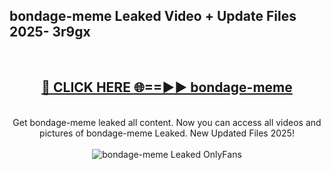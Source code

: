 <h2>bondage-meme Leaked Video + Update Files 2025- 3r9gx</h2>
<br>
<div align="center">
<h2><a href="https://libra.edu.pl?bondage-meme" rel="nofollow">🔴 CLICK HERE 🌐==►► bondage-meme</a></h2>
<br>
Get bondage-meme leaked all content. Now you can access all videos and pictures of bondage-meme Leaked. New Updated Files 2025!
<br>
<br>
<a href="https://libra.edu.pl?bondage-meme" rel="nofollow" data-target="animated-image.originalLink"><img src="https://i.ibb.co.com/WyWwxjT/player-gif2.gif" alt="bondage-meme Leaked OnlyFans" style="max-width: 100%; display: inline-block;" data-target="animated-image.originalImage"></a>
</div>
<br>